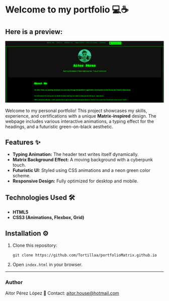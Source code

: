 # Welcome to my portfolio 💻☕

## Here is a preview:

![Portfolio Preview](web-preview.png)

Welcome to my personal portfolio! This project showcases my skills, experience, and certifications with a unique **Matrix-inspired** design. The webpage includes various interactive animations, a typing effect for the headings, and a futuristic green-on-black aesthetic.

## Features ✨
- **Typing Animation:** The header text writes itself dynamically.
- **Matrix Background Effect:** A moving background with a cyberpunk touch.
- **Futuristic UI:** Styled using CSS animations and a neon green color scheme.
- **Responsive Design:** Fully optimized for desktop and mobile.

## Technologies Used 🛠️
- **HTML5**
- **CSS3 (Animations, Flexbox, Grid)**

## Installation ⚙️
1. Clone this repository:
   ```https
   git clone https://github.com/Tortillaa/portfolioMatrix.github.io
   ```
2. Open `index.html` in your browser.

---
### Author
Aitor Pérez López
📧 Contact: aitor.house@hotmail.com
